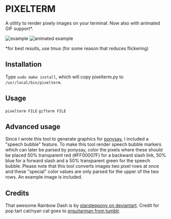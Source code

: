 PIXELTERM
=========
A utility to render pixely images on your terminal. Now also with animated GIF
support*.

![example](https://raw.github.com/jaseg/pixelterm/master/example.png)
![animated example](https://raw.github.com/jaseg/pixelterm/master/example.gif)

*for best results, use tmux (for some reason that reduces flickering)

Installation
------------
Type ```sudo make install```, which will copy pixelterm.py to ```/usr/local/bin/pixelterm```.

Usage
-----
```pixelterm FILE```
```gifterm FILE```

Advanced usage
--------------
Since I wrote this tool to generate graphics for
[ponysay](https://github.com/jaseg/ponysay), I included a "speech bubble"
feature. To make this tool render speech bubble markers which can later be
parsed by ponysay, color the pixels where these should be placed 50%
transparent red (#FF00007F) for a backward slash link, 50% blue for a forward
slash and a 50% transparent green for the speech bubble. Please note that this
tool converts images two pixel rows at once and these "special" color values
are only parsed for the upper of the two rows. An example image is included.

Credits
-------
That awesome Rainbow Dash is by [starsteppony on deviantart](http://starsteppony.deviantart.com/art/Rainbow-Dash-Salute-263753912). Credit for pop tart cat/nyan cat goes to [prguitarman from tumblr](http://prguitarman.tumblr.com/post/4281177195/pop-tart-cat-icon-can-be-found-here).

